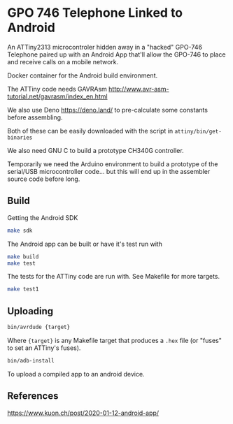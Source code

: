 # GPO 746 Telephone Linked to Android

An ATTiny2313 microcontroler hidden away in a "hacked" GPO-746 Telephone
paired up with an Android App that'll allow the GPO-746 to place and receive
calls on a mobile network.

Docker container for the Android build environment.

The ATTiny code needs GAVRAsm
<http://www.avr-asm-tutorial.net/gavrasm/index_en.html>

We also use Deno <https://deno.land/> to pre-calculate some constants before
assembling.

Both of these can be easily downloaded with the script in
`attiny/bin/get-binaries`

We also need GNU C to build a prototype CH340G controller.

Temporarily we need the Arduino environment to build a prototype of the
serial/USB microcontroller code... but this will end up in the assembler source
code before long.

## Build

Getting the Android SDK

```sh
make sdk
```

The Android app can be built or have it's test run with

```sh
make build
make test
```

The tests for the ATTiny code are run with. See Makefile for more targets.

```sh
make test1
```

## Uploading

```sh
bin/avrdude {target}
```

Where `{target}` is any Makefile target that produces a `.hex` file (or "fuses"
to set an ATTiny's fuses).

```sh
bin/adb-install
```

To upload a compiled app to an android device.

## References

https://www.kuon.ch/post/2020-01-12-android-app/
